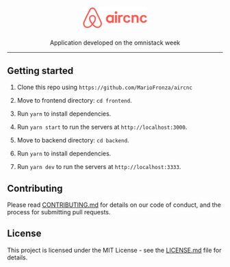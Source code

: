 <h1 align="center">
  <img src="logo.svg" alt="AirCnC" width="150">
  <br>
</h1>

<p align="center">Application developed on the omnistack week</p>

<hr />

## Getting started

1. Clone this repo using `https://github.com/MarioFronza/aircnc`

2. Move to frontend directory: `cd frontend`.<br />
3. Run `yarn` to install dependencies.<br />
4. Run `yarn start` to run the servers at `http://localhost:3000`.

5. Move to backend directory: `cd backend`.<br />
6. Run `yarn` to install dependencies.<br />
7. Run `yarn dev` to run the servers at `http://localhost:3333`.

## Contributing

Please read [CONTRIBUTING.md](CONTRIBUTING.md) for details on our code of conduct, and the process for submitting pull requests.

## License

This project is licensed under the MIT License - see the [LICENSE.md](LICENSE.md) file for details.
